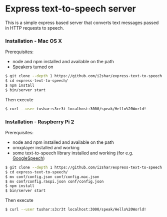 # Express text-to-speech server

This is a simple express based server that converts text messages passed in HTTP requests to speech.

### Installation - Mac OS X

Prerequisites:
- node and npm installed and available on the path
- Speakers turned on

```sh
$ git clone --depth 1 https://github.com/i2shar/express-text-to-speech.git
$ cd express-text-to-speech/
$ npm install
$ bin/server start
```
Then execute
```sh
$ curl --user tushar:s3cr3t localhost:3000/speak/Hello%20World!
```


### Installation - Raspberry Pi 2

Prerequisites:
- node and npm installed and available on the path
- omxplayer installed and working
- some text-to-speech library installed and working (for e.g. [GoogleSpeech](https://github.com/desbma/GoogleSpeech))

```sh
$ git clone --depth 1 https://github.com/i2shar/express-text-to-speech.git
$ cd express-text-to-speech/
$ mv conf/config.json conf/config.mac.json
$ mv conf/config.raspi.json conf/config.json
$ npm install
$ bin/server start
```
Then execute
```sh
$ curl --user tushar:s3cr3t localhost:3000/speak/Hello%20World!
```

